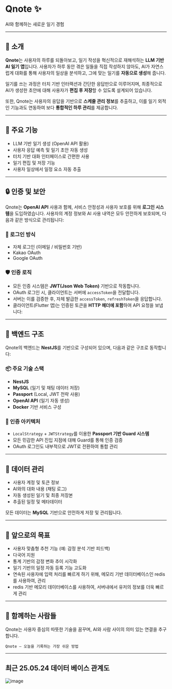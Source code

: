 # Qnote ✨  
AI와 함께하는 새로운 일기 경험

---

## 🌙 소개

**Qnote**는 사용자의 하루를 되돌아보고, 일기 작성을 혁신적으로 재해석하는 **LLM 기반 AI 일기 앱**입니다. 사용자가 하루 동안 겪은 일들을 직접 작성하지 않아도, AI가 자연스럽게 대화를 통해 사용자의 일상을 분석하고, 그에 맞는 일기를 **자동으로 생성**해 줍니다.

일기를 쓰는 과정은 터치 기반 인터랙션과 간단한 응답만으로 이루어지며, 최종적으로 AI가 생성한 초안에 대해 사용자가 **편집 후 저장**할 수 있도록 설계되어 있습니다.  

또한, Qnote는 사용자의 응답을 기반으로 **스케줄 관리 정보**를 추출하고, 이를 일기 외적인 기능과도 연동하여 보다 **통합적인 하루 관리**를 제공합니다.

---

## 🧠 주요 기능

- LLM 기반 일기 생성 (OpenAI API 활용)
- 사용자 응답 예측 및 일기 초안 자동 생성
- 터치 기반 대화 인터페이스로 간편한 사용
- 일기 편집 및 저장 기능
- 사용자 일상에서 일정 요소 자동 추출

---

## 🔒 인증 및 보안

Qnote는 **OpenAI API** 사용과 함께, 서비스 안정성과 사용자 보호를 위해 **로그인 시스템**을 도입하였습니다. 사용자의 계정 정보와 AI 사용 내역은 모두 안전하게 보호되며, 다음과 같은 방식으로 관리됩니다:

### 🔑 로그인 방식

- 자체 로그인 (이메일 / 비밀번호 기반)
- Kakao OAuth
- Google OAuth

### 🛡 인증 로직

- 모든 인증 시스템은 **JWT(Json Web Token)** 기반으로 작동합니다.
- OAuth 로그인 시, 클라이언트는 서버에 `accessToken`을 전달합니다.
- 서버는 이를 검증한 후, 자체 발급한 `accessToken`, `refreshToken`을 응답합니다.
- 클라이언트(Flutter 앱)는 인증된 토큰을 **HTTP 헤더에 포함**하여 API 요청을 보냅니다:

---

## 🧩 백엔드 구조

Qnote의 백엔드는 **NestJS**를 기반으로 구성되어 있으며, 다음과 같은 구조로 동작합니다:

### 📦 주요 기술 스택

- **NestJS**
- **MySQL** (일기 및 채팅 데이터 저장)
- **Passport** (Local, JWT 전략 사용)
- **OpenAI API** (일기 자동 생성)
- **Docker** 기반 서비스 구성

### 🧱 인증 아키텍처

- `LocalStrategy` + `JWTStrategy`를 이용한 **Passport 기반 Guard 시스템**
- 모든 민감한 API 진입 지점에 대해 Guard를 통해 인증 검증
- OAuth 로그인도 내부적으로 JWT로 전환하여 통합 관리

---

## 📁 데이터 관리

- 사용자 계정 및 토큰 정보
- AI와의 대화 내용 (채팅 로그)
- 자동 생성된 일기 및 최종 저장본
- 추출된 일정 및 메타데이터

모든 데이터는 **MySQL** 기반으로 안전하게 저장 및 관리됩니다.

---

## 🚀 앞으로의 목표

- 사용자 맞춤형 추천 기능 (예: 감정 분석 기반 피드백)
- 다국어 지원
- 통계 기반의 감정 변화 추이 시각화
- 일기 기반의 일정 자동 등록 기능 고도화
- 연속된 사용자에 입력 처리를 빠르게 하기 위해, 메모리 기반 데이터베이스인 redis를 사용하여, 관리
- redis 기반 메모리 데이터베이스를 사용하여, 서버내에서 유저의 정보를 더욱 빠르게 관리

---

## 🙌 함께하는 사람들

Qnote는 사용자 중심의 따뜻한 기술을 꿈꾸며, AI와 사람 사이의 의미 있는 연결을 추구합니다.

``Qnote — 오늘을 기록하는 가장 쉬운 방법``

---  

## 최근 25.05.24 데이터 베이스 관계도 
![image](https://github.com/user-attachments/assets/1c4f4729-93bf-45c2-9af6-2f610daf6eaf)

